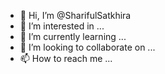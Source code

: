 - 👋 Hi, I’m @SharifulSatkhira
- 👀 I’m interested in ...
- 🌱 I’m currently learning ...
- 💞️ I’m looking to collaborate on ...
- 📫 How to reach me ...

<!---
SharifulSatkhira/SharifulSatkhira is a ✨ special ✨ repository because its `README.md` (this file) appears on your GitHub profile.
You can click the Preview link to take a look at your changes.
--->
